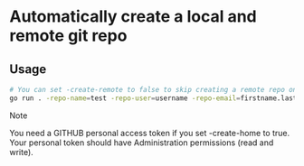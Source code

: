 # Automatically create a local and remote git repo

## Usage

```bash
# You can set -create-remote to false to skip creating a remote repo on GitHub
go run . -repo-name=test -repo-user=username -repo-email=firstname.lastname@gmail.com -create-remote=true
```

> [!NOTE]
> You need a GITHUB personal access token if you set -create-home to true. Your personal
> token should have Administration permissions (read and write).